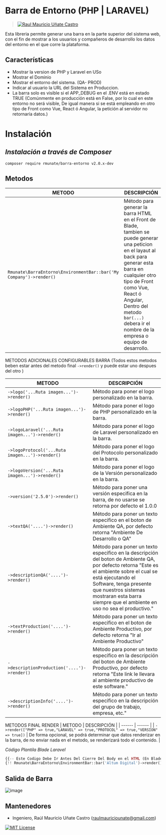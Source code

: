 # Barra de Entorno (PHP | LARAVEL)
> [![Raul Mauricio Uñate Castro](https://storage.googleapis.com/lola-web/storage_apls/RecursosCompartidos/LogoGithubLibrerias.png)](#)

Esta libreria permite generar una barra en la parte superior del sistema web, con el fin de mostrar a los usuarios y compañeros de desarrollo los datos del entorno en el que corre la plataforma.

## Características
-   Mostrar la version de PHP y Laravel en USo
-   Mostrar el Dominio
-   Mostrar el entorno del sistema. (QA- PROD)
-   Indicar al usuario la URL del Sistema en Produccion.
-   La barra solo es visible si el APP_DEBUG en el .ENV está en estado TRUE (Comúnmente en producción está en False, por lo cual en este entorno no será visible, De igual manera si se está empleando en otro tipo de Front como Vue, React ó Angular, la petición al servidor no retornaría datos.)

# Instalación
## _Instalación a través de Composer_

```console
composer require rmunate/barra-entorno v2.0.x-dev
```

## Metodos

| METODO | DESCRIPCIÓN |
| ------ | ------ |
| `Rmunate\BarraEntorno\EnvironmentBar::bar('My Company')->render()` | Método para generar la barra HTML en el Front de Blade, tambien se puede generar una peticion en el layaut al back para generar esta barra en cualquier otro tipo de Front como Vue, React ó Angular, Dentro del metodo `bar(...)` debera ir el nombre de la empresa o equipo de desarrollo. |

METODOS ADICIONALES CONFIGURABLES BARRA
(Todos estos metodos beben estar antes del metodo final `->render()` y puede estar uno despues del otro  )

| METODO | DESCRIPCIÓN |
| ------ | ------ |
| `->logo('...Ruta imagen...')->render()` | Método para poner el logo personalizado en la barra. |
| `->logoPHP('...Ruta imagen...')->render()` | Método para poner el logo de PHP personalizado en la barra. |
| `->logoLaravel('...Ruta imagen...')->render()` | Método para poner el logo de Laravel personalizado en la barra. |
| `->logoProtocol('...Ruta imagen...')->render()` | Método para poner el logo del Protocolo personalizado en la barra. |
| `->logoVersion('...Ruta imagen...')->render()` | Método para poner el logo de la Versión personalizado en la barra. |
| `->version('2.5.0')->render()` | Método para poner una versión especifica en la barra, de no usarse se retorna por defecto el 1.0.0 |
| `->textQA('....')->render()` | Método para poner un texto especifico en el boton de Ambiente QA, por defecto retorna "Ambiente De Desarrollo o QA" |
| `->descriptionQA('....')->render()` | Método para poner un texto especifico en la descripción del boton de Ambiente QA, por defecto retorna "Este es el ambiente sobre el cual se está ejecutando el Software, tenga presente que nuestros sistemas mostraran esta barra siempre que el ambiente en uso no sea el productivo." |
| `->textProduction('....')->render()` | Método para poner un texto especifico en el boton de Ambiente Productivo, por defecto retorna "Ir al Ambiente Productivo" |
| `->descriptionProduction('....')->render()` | Método para poner un texto especifico en la descripción del boton de Ambiente Productivo, por defecto retorna "Este link le llevara al ambiente productivo de este software." |
| `->descriptionInfo('....')->render()` | Método para poner un texto especifico en la descripción del grupo de trabajo, empresa, etc." |

METODOS FINAL RENDER
| METODO | DESCRIPCIÓN |
| ------ | ------ |
| `->render(["PHP" => true,"LARAVEL" => true,"PROTOCOL" => true,"VERSION" => true])` | De forma opcional, se podrá determinar que datos renderizar en la barra, de no enviar nada en el metodo, se renderizará todo el contenido. |


_Código Plantila Blade Laravel_

```php
{{-- Este Codigo Debe Ir Antes Del Cierre Del Body en el HTML (En Blade En El Layout) --}}
{!! Rmunate\BarraEntorno\EnvironmentBar::bar('Altum Digital')->render() !!}
```

## Salida de Barra
![image](https://user-images.githubusercontent.com/91748598/189487420-4d4b8e81-1275-4421-af4c-77c0e5ee1ccc.png)

## Mantenedores
- Ingeniero, Raúl Mauricio Uñate Castro (raulmauriciounate@gmail.com)

[![MIT License](https://img.shields.io/badge/License-MIT-green.svg)](https://choosealicense.com/licenses/mit/)